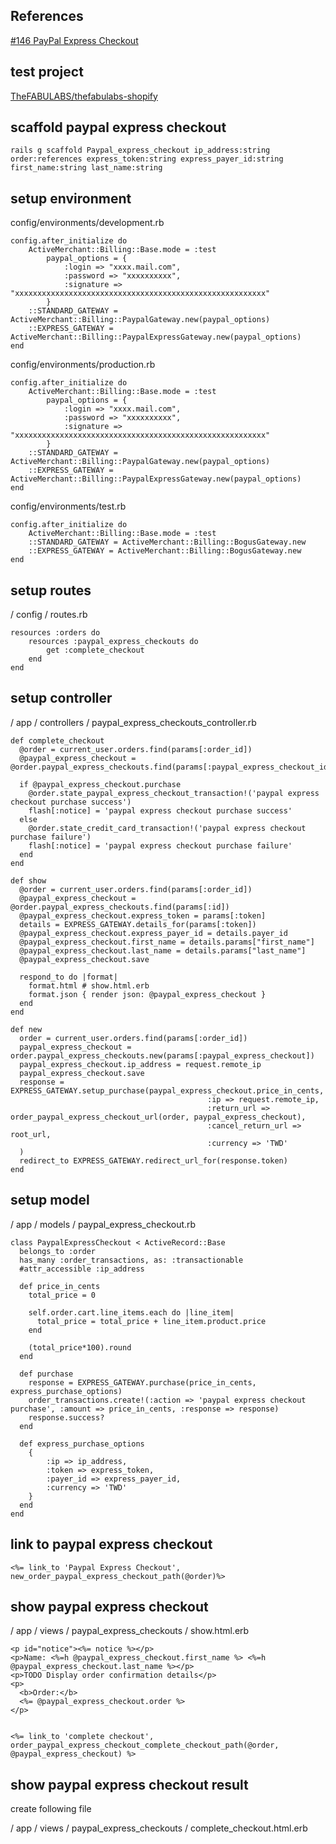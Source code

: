 ## References

[#146 PayPal Express Checkout](http://railscasts.com/episodes/146-paypal-express-checkout "#146 PayPal Express Checkout")

## test project

[TheFABULABS/thefabulabs-shopify](https://github.com/TheFABULABS/thefabulabs-shopify "TheFABULABS/thefabulabs-shopify")

## scaffold paypal express checkout

    rails g scaffold Paypal_express_checkout ip_address:string order:references express_token:string express_payer_id:string first_name:string last_name:string


## setup environment

config/environments/development.rb

    config.after_initialize do
        ActiveMerchant::Billing::Base.mode = :test
            paypal_options = {
                :login => "xxxx.mail.com",
                :password => "xxxxxxxxxx",
                :signature => "xxxxxxxxxxxxxxxxxxxxxxxxxxxxxxxxxxxxxxxxxxxxxxxxxxxxxxxx"
            }
        ::STANDARD_GATEWAY = ActiveMerchant::Billing::PaypalGateway.new(paypal_options)
        ::EXPRESS_GATEWAY = ActiveMerchant::Billing::PaypalExpressGateway.new(paypal_options)
    end

config/environments/production.rb

    config.after_initialize do
        ActiveMerchant::Billing::Base.mode = :test
            paypal_options = {
                :login => "xxxx.mail.com",
                :password => "xxxxxxxxxx",
                :signature => "xxxxxxxxxxxxxxxxxxxxxxxxxxxxxxxxxxxxxxxxxxxxxxxxxxxxxxxx"
            }
        ::STANDARD_GATEWAY = ActiveMerchant::Billing::PaypalGateway.new(paypal_options)
        ::EXPRESS_GATEWAY = ActiveMerchant::Billing::PaypalExpressGateway.new(paypal_options)
    end

config/environments/test.rb

    config.after_initialize do
        ActiveMerchant::Billing::Base.mode = :test
        ::STANDARD_GATEWAY = ActiveMerchant::Billing::BogusGateway.new
        ::EXPRESS_GATEWAY = ActiveMerchant::Billing::BogusGateway.new
    end


## setup routes

/ config / routes.rb

    resources :orders do
        resources :paypal_express_checkouts do
            get :complete_checkout
        end
    end

## setup controller

/ app / controllers / paypal_express_checkouts_controller.rb


    def complete_checkout
      @order = current_user.orders.find(params[:order_id])
      @paypal_express_checkout = @order.paypal_express_checkouts.find(params[:paypal_express_checkout_id])

      if @paypal_express_checkout.purchase
        @order.state_paypal_express_checkout_transaction!('paypal express checkout purchase success')
        flash[:notice] = 'paypal express checkout purchase success'
      else
        @order.state_credit_card_transaction!('paypal express checkout purchase failure')
        flash[:notice] = 'paypal express checkout purchase failure'
      end
    end

    def show
      @order = current_user.orders.find(params[:order_id])
      @paypal_express_checkout = @order.paypal_express_checkouts.find(params[:id])
      @paypal_express_checkout.express_token = params[:token]
      details = EXPRESS_GATEWAY.details_for(params[:token])
      @paypal_express_checkout.express_payer_id = details.payer_id
      @paypal_express_checkout.first_name = details.params["first_name"]
      @paypal_express_checkout.last_name = details.params["last_name"]
      @paypal_express_checkout.save

      respond_to do |format|
        format.html # show.html.erb
        format.json { render json: @paypal_express_checkout }
      end
    end

    def new
      order = current_user.orders.find(params[:order_id])
      paypal_express_checkout = order.paypal_express_checkouts.new(params[:paypal_express_checkout])
      paypal_express_checkout.ip_address = request.remote_ip
      paypal_express_checkout.save
      response = EXPRESS_GATEWAY.setup_purchase(paypal_express_checkout.price_in_cents,
                                                :ip => request.remote_ip,
                                                :return_url => order_paypal_express_checkout_url(order, paypal_express_checkout),
                                                :cancel_return_url => root_url,
                                                :currency => 'TWD'
      )
      redirect_to EXPRESS_GATEWAY.redirect_url_for(response.token)
    end

## setup model

/ app / models / paypal_express_checkout.rb

    class PaypalExpressCheckout < ActiveRecord::Base
      belongs_to :order
      has_many :order_transactions, as: :transactionable
      #attr_accessible :ip_address

      def price_in_cents
        total_price = 0

        self.order.cart.line_items.each do |line_item|
          total_price = total_price + line_item.product.price
        end

        (total_price*100).round
      end

      def purchase
        response = EXPRESS_GATEWAY.purchase(price_in_cents, express_purchase_options)
        order_transactions.create!(:action => 'paypal express checkout purchase', :amount => price_in_cents, :response => response)
        response.success?
      end

      def express_purchase_options
        {
            :ip => ip_address,
            :token => express_token,
            :payer_id => express_payer_id,
            :currency => 'TWD'
        }
      end
    end

## link to paypal express checkout

    <%= link_to 'Paypal Express Checkout', new_order_paypal_express_checkout_path(@order)%>

## show paypal express checkout

/ app / views / paypal_express_checkouts / show.html.erb

    <p id="notice"><%= notice %></p>
    <p>Name: <%=h @paypal_express_checkout.first_name %> <%=h @paypal_express_checkout.last_name %></p>
    <p>TODO Display order confirmation details</p>
    <p>
      <b>Order:</b>
      <%= @paypal_express_checkout.order %>
    </p>


    <%= link_to 'complete checkout', order_paypal_express_checkout_complete_checkout_path(@order, @paypal_express_checkout) %>

## show paypal express checkout result

create following file

/ app / views / paypal_express_checkouts / complete_checkout.html.erb







